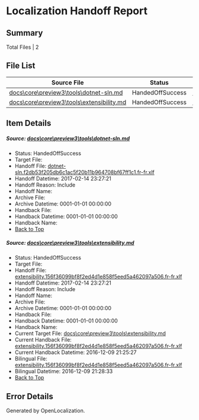# <a name='report-top'></a> Localization Handoff Report

## Summary
 Total Files | 2

## File List
 Source File | Status | Details 
 ----------- | ------ | ------- 
 [docs\core\preview3\tools\dotnet-sln.md](https://github.com/dotnet/docs/blob/6c0474e2964043b6c090ecb4e68b46ff42ca670c/docs/core/preview3/tools/dotnet-sln.md) | HandedOffSuccess | [Details](#c5ed2482222b02b8b50599b48a28afa5922e013574)
 [docs\core\preview3\tools\extensibility.md](https://github.com/dotnet/docs/blob/5a1ba8984d93795e4628a7b911307d513e8de8d1/docs/core/preview3/tools/extensibility.md) | HandedOffSuccess | [Details](#1b6bc46639fda60e4a23c1ea66d0d0ca8b58acb777)

## Item Details
##### <a name='c5ed2482222b02b8b50599b48a28afa5922e013574'></a> Source: [docs\core\preview3\tools\dotnet-sln.md](https://github.com/dotnet/docs/blob/6c0474e2964043b6c090ecb4e68b46ff42ca670c/docs/core/preview3/tools/dotnet-sln.md)
* Status: HandedOffSuccess
* Target File: 
* Handoff File: [dotnet-sln.f2db53f205db6c1ac5f20b11b964708bf67ff1c1.fr-fr.xlf](https://github.com/dotnet/docs.handoff/blob/96167387e95d884d9a245b2e2b6f57a0a318f01a/ol-handoff/dotnet/docs.fr-fr/master/dotnet-core/dotnet-sln.f2db53f205db6c1ac5f20b11b964708bf67ff1c1.fr-fr.xlf)
* Handoff Datetime: 2017-02-14 23:27:21
* Handoff Reason: Include
* Handoff Name: 
* Archive File: 
* Archive Datetime: 0001-01-01 00:00:00
* Handback File: 
* Handback Datetime: 0001-01-01 00:00:00
* Handback Name: 
* [Back to Top](#report-top)

##### <a name='1b6bc46639fda60e4a23c1ea66d0d0ca8b58acb777'></a> Source: [docs\core\preview3\tools\extensibility.md](https://github.com/dotnet/docs/blob/5a1ba8984d93795e4628a7b911307d513e8de8d1/docs/core/preview3/tools/extensibility.md)
* Status: HandedOffSuccess
* Target File: 
* Handoff File: [extensibility.156f36099bf8f2ed4d1e858f5eed5a462097a506.fr-fr.xlf](https://github.com/dotnet/docs.handoff/blob/96167387e95d884d9a245b2e2b6f57a0a318f01a/ol-handoff/dotnet/docs.fr-fr/master/dotnet-core/extensibility.156f36099bf8f2ed4d1e858f5eed5a462097a506.fr-fr.xlf)
* Handoff Datetime: 2017-02-14 23:27:21
* Handoff Reason: Include
* Handoff Name: 
* Archive File: 
* Archive Datetime: 0001-01-01 00:00:00
* Handback File: 
* Handback Datetime: 0001-01-01 00:00:00
* Handback Name: 
* Current Target File: [docs\core\preview3\tools\extensibility.md](https://github.com/dotnet/docs.fr-fr/blob/2796142dc08d9155d452b01a7c19dac2d1c4d0f5/docs/core/preview3/tools/extensibility.md)
* Current Handback File: [extensibility.156f36099bf8f2ed4d1e858f5eed5a462097a506.fr-fr.xlf](https://github.com/dotnet/docs.handback/blob/84e113b178e8c4e6d01dd766504abc2c59a4bf1d/ol-handback/dotnet/docs.fr-fr/master/ht-p1/extensibility.156f36099bf8f2ed4d1e858f5eed5a462097a506.fr-fr.xlf)
* Current Handback Datetime: 2016-12-09 21:25:27
* Bilingual File: [extensibility.156f36099bf8f2ed4d1e858f5eed5a462097a506.fr-fr.xlf](https://github.com/dotnet/docs.handback/blob/84e113b178e8c4e6d01dd766504abc2c59a4bf1d/ol-handback/dotnet/docs.fr-fr/master/ht-p1/extensibility.156f36099bf8f2ed4d1e858f5eed5a462097a506.fr-fr.xlf)
* Bilingual Datetime: 2016-12-09 21:28:33
* [Back to Top](#report-top)


## Error Details

Generated by OpenLocalization.
